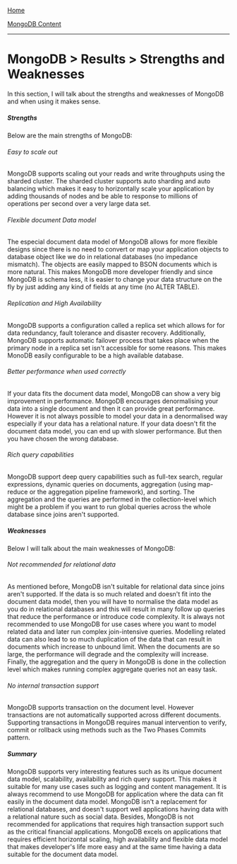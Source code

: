 
[Home](../../index.md)

[MongoDB Content](../MongoDB.md)
___

# MongoDB > Results > Strengths and Weaknesses


In this section, I will talk about the strengths and weaknesses of MongoDB and when using it makes sense.


##### Strengths 

Below are the main strengths of MongoDB:

###### Easy to scale out  

MongoDB supports scaling out your reads and write throughputs using the sharded cluster.  The sharded cluster supports auto sharding and auto balancing which makes it easy to horizontally scale your application by adding thousands of nodes and be able to response to millions of operations per second over a very large data set. 

 
###### Flexible document Data model

The especial document data model of MongoDB allows for more flexible designs since there is no need to convert or map your application objects to database object like we do in relational databases (no impedance mismatch). The objects are easily mapped to BSON documents which is more natural. This makes MongoDB more developer friendly and since MongoDB is schema less, it is easier to change your data structure on the fly by just adding any kind of fields at any time (no ALTER TABLE).


###### Replication and High Availability

MongoDB supports a configuration called a replica set which allows for for data redundancy, fault tolerance and disaster recovery. Additionally, MongoDB supports automatic failover process that takes place when the primary node in a replica set isn't accessible for some reasons. This makes MonoDB easily configurable to be a high available database.


###### Better performance when used correctly

If your data fits the document data model, MongoDB can show a very big improvement in performance. MongoDB encourages denormalising your data into a single document and then it can provide great performance. However it is not always possible to model your data in a denormalised way especially if your data has a relational nature. If your data doesn't fit the document data model,  you can end up with slower performance. But then you have chosen the wrong database. 

###### Rich query capabilities

MongoDB support deep query capabilities such as full-tex search, regular expressions, dynamic queries on documents, aggregation (using map-reduce or the aggregation pipeline framework), and sorting. The aggregation and the queries are performed in the collection-level which might be a problem if you want to run global queries across the whole database since joins aren't supported. 

##### Weaknesses 

Below I will talk about the main weaknesses of MongoDB:

###### Not recommended for relational data

As mentioned before, MongoDB isn't suitable for relational data since joins aren't supported. If the data is so much related and doesn't fit into the document data model, then you will have to normalise the data model as you do in relational databases and this will result in many follow up queries that reduce the performance or introduce code complexity. It is always not recommended to use MongoDB for use cases where you want to model related data and later run complex join-intensive queries. Modelling related data can also lead to so much duplication of the data that can result in documents which increase to unbound limit. When the documents are so large, the performance will degrade and the complexity will increase. Finally, the aggregation and the query in MongoDB is done in the collection level which makes running complex aggregate queries not an easy task.


###### No internal transaction support

MongoDB supports transaction on the document level. However transactions are not automatically supported across different documents. Supporting transactions in MongoDB requires manual intervention to verify, commit or rollback using methods such as the Two Phases Commits pattern. 

##### Summary

MongoDB supports very interesting features such as its unique document data model, scalability, availability and rich query support. This makes it suitable for many use cases such as logging and content management. It is always recommend to use MongoDB for application where the data can fit easily in the document data model. MongoDB isn't a replacement for relational databases, and doesn't support well applications having data with a relational nature such as social data. Besides, MongoDB is not recommended for applications that requires high transaction support such as the critical financial applications. MongoDB excels on applications that requires efficient horizontal scaling, high availability and flexible data model that makes developer's life more easy and at the same time having a data suitable for the document data model.
